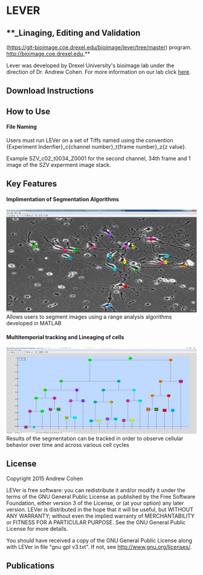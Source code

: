 # **LEVER**
## **_Linaging, Editing and Validation

 (https://git-bioimage.coe.drexel.edu/bioimage/lever/tree/master) program. http://bioimage.coe.drexel.edu_**

Lever was developed by Drexel University's bioimage lab under the direction of Dr. Andrew Cohen. For more information on our lab click [here](http://bioimage.coe.drexel.edu/info/).

## **Download Instructions**

## **How to Use**

#### **File Naming**
Users must run LEVer on a set of Tiffs named using the convention {Experiment Indenfier}_c{channel number}_t{frame number}_z{z value}.

Example SZV_c02_t0034_Z0001 for the second channel, 34th frame and 1 image of the SZV experment image stack.

## **Key Features**
#### **Implimentation of Segmentation Algorithms**
![alt text](MarkDownImages/CellsWindow.png)
Allows users to segment images using a range analysis algorithms developed in MATLAB

#### **Multitemporial tracking and Lineaging of cells**
![alt text](MarkDownImages/LineageTree.png)
Results of the segmentation can be tracked in order to observe cellular behavior over time and across various cell cycles

## **License**
Copyright 2015 Andrew Cohen

LEVer is free software: you can redistribute it and/or modify
it under the terms of the GNU General Public License as published by
the Free Software Foundation, either version 3 of the License, or
(at your option) any later version.
LEVer is distributed in the hope that it will be useful,
but WITHOUT ANY WARRANTY; without even the implied warranty of
MERCHANTABILITY or FITNESS FOR A PARTICULAR PURPOSE.  See the
GNU General Public License for more details.

You should have received a copy of the GNU General Public License
along with LEVer in file "gnu gpl v3.txt".  If not, see
<http://www.gnu.org/licenses/>.

## **Publications**
